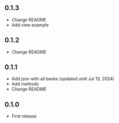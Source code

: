 ## 0.1.3

- Change README
- Add view example

## 0.1.2

- Change README

## 0.1.1

- Add json with all banks (updated until Jul 13, 2024)
- Add methods
- Change README

## 0.1.0

- First release